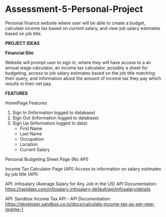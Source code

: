 # Assessment-5-Personal-Project
Personal finance website where user will be able to create a budget, calculate income tax based on current salary, and view job salary estimates based on job title.

**PROJECT IDEAS**

**Financial Site**

Website will prompt user to sign in, where they will have access to a an annual wage calculator, an income tax calculator, possibly a sheet for budgeting, access to job salary estimates based on the job title matching their query, and information about the amount of income tax they pay which results in their net pay.

**FEATURES**

HomePage Features
1. Sign In (Information logged to database)
2. Sign Out (Information logged to database)
3. Sign Up (Information logged to data)
    - First Name
    - Last Name
    - Occupation
    - Location 
    - Current Salary

Personal Budgeting Sheet Page (No API)
<!-- Gross Pay Calculator Page (No API) -->
Income Tax Calculator Page (API)
Access to information on salary estimates by job title (API)
    
<!-- API: Library Research Services API Wage Calculator
API Documentation: https://api.lrs.org/docs/wage-calculator
> GROSS PAY  -->

API: Infosalary (Average Salary for Any Job in the US)
API Documentation: https://rapidapi.com/infosalary-infosalary-default/api/infosalary/details

API: Sandbox Income Tax API - 
API Documentation: https://developer.sandbox.co.in/docs/calculate-income-tax-as-per-new-regime-1
